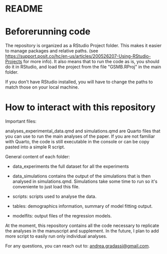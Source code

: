 README
================


# Beforerunning code

The repository is organized as a RStudio Project folder. This makes it easier to manage packages and relative paths. (see https://support.posit.co/hc/en-us/articles/200526207-Using-RStudio-Projects for more info). It also means that to run the code as is, you should do it
in RStudio, and load the project from the file "GSMB.RProj" in the main folder.

If you don't have RStudio installed, you will have to change the paths to match those on your local machine.

# How to interact with this repository

Important files:

analyses_experimental_data.qmd and simulations.qmd are Quarto files that you can use to run the main analyses of the paper.
If you are not familiar with Quarto, the code is still executable in the console or can be copy pasted into a simple R script. 

General content of each folder:

- data_experiments the full dataset for all the experiments
- data_simulations contains the output of the simulations that is then analysed in simulations.qmd. Simulations take some time to run so 
it's conveniente to just load this file.

- scripts: scripts used to analyse the data.

- tables: demographics information, summary of model fitting output.

- modelfits: output files of the regression models. 

At the moment, this repository contains all the code necessary to replicate the analyses in the manuscript and supplement.
In the future, I plan to add more script to easily run only individual analyses.

For any questions, you can reach out to: andrea.gradassi@gmail.com.